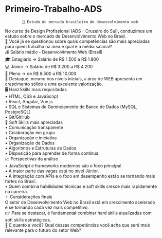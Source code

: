 # Primeiro-Trabalho-ADS

            🚀 Estudo do mercado brasileiro de desenvolvimento web
No curso de Design Profissional (ADS - Cruzeiro do Sul), conduzimos um estudo sobre o mercado de Desenvolvimento Web no Brasil.<br>
🔎 Você já se questionou sobre quais competências são mais apreciadas para quem trabalha na área e qual é a média salarial?<br>
💰 Salário médio - Desenvolvimento Web (Brasil)<br>
🎓 Estagiário → Salário de R$ 1.500 a R$ 1.800<br>
💻 Júnior → Salário de R$ 3.200 a R$ 4.200<br>
👨 Pleno → de R$ 6.500 a R$ 10.000<br>
📌 Destaque: mesmo nos níveis iniciais, a área de WEB apresenta um crescimento sólido e uma excelente valorização.<br>
🖥️ Hard Skills mais requisitadas<br>
• HTML, CSS e JavaScript<br>
• React, Angular, Vue.js<br>
• SQL e Sistemas de Gerenciamento de Banco de Dados (MySQL, PostgreSQL)<br>
• Git/GitHub<br>
🤝 Soft Skills mais apreciadas<br>
• Comunicação transparente<br>
• Colaboração em grupo<br>
• Organização e iniciativa<br>
• Organização de Dados<br>
• Algoritmos e Estruturas de Dados<br>
• Disposição para aprender de forma contínua<br>
📈 Perspectivas da análise<br>
• JavaScript e frameworks modernos são o foco principal.<br>
• A maior parte das vagas está no nível Júnior.<br>
• A integração com APIs e o foco em desempenho estão se tornando mais fortes no Brasil.<br>
• Quem combina habilidades técnicas e soft skills cresce mais rapidamente na carreira.<br>
✨ Considerações finais<br>
O setor de Desenvolvimento Web no Brasil está em crescimento acelerado e se tornando cada vez mais competitivo.<br>
👉 Para se destacar, é fundamental combinar hard skills atualizadas com soft skills estratégicas.<br>
💬 E quanto a você? Qual dessas competências você acha que será mais relevante para o futuro do setor Web?<br>
